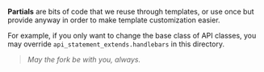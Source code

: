 **Partials** are bits of code that we reuse through templates,
or use once but provide anyway in order to make template customization easier.

For example, if you only want to change the base class of API classes,
you may override `api_statement_extends.handlebars` in this directory.

> _May the fork be with you, always._
